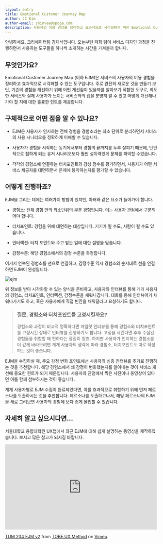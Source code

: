```yaml
---
layout: entry
title: Emotional Customer Journey Map
author: JC Kim
author-email: shinvee@spoqa.com
description: 사용자의 이용 경험을 정리하고 효과적으로 시각화하기 위한 Emotional Customer Journey Map에 대해 자세히 알아보겠습니다.
---
```


안녕하세요. 크리에이터팀 김재석입니다. 오늘부턴 저희 팀이 서비스 디자인 과정을 진행하면서 사용하는 도구들을 하나씩 소개하는 시간을 가져볼까 합니다. 

## 무엇인가요?
Emotional Customer Journey Map (이하 EJM)은 서비스의 사용자의 이용 경험을 정리하고 효과적으로 시각화할 수 있는 도구입니다. 주로 완전히 새로운 것을 만들기 보단, 기존의 경험을 개선하기 위해 어떤 개선점이 있을까를 알아보기 적합한 도구로, 의도한 서비스와 실제 사용자가 느끼는 서비스와의 갭을 분명히 알 수 있고 어떻게 개선해나가야 할 지에 대한 훌륭한 힌트를 제공합니다.

## 구체적으로 어떤 점을 알 수 있나요?
 - EJM은 사용자가 인지하는 전체 경험을 경험소라는 최소 단위로 분리하면서 서비스의 사용 시나리오를 정확하게 이해할 수 있습니다.

 - 사용자가 경험을 시작하는 동기에서부터 경험의 끝까지를 두루 살피기 때문에, 단편적으로 접하게 되는 유저 시나리오보다 훨씬 설득력있게 문제를 파악할 수있습니다.

 - 각각의 경험소에 연결하는 터치포인트와 감성 점수를 평가하면서, 사용자가 어떤 서비스 제공자를 대면하면서 문제에 봉착하는지를 평가할 수 있습니다.


## 어떻게 진행하죠?

EJM을 그리는 데에는 여러가지 방법이 있지만, 아래와 같은 요소가 들어가야 합니다.

- 경험소: 전체 경험 안의 최소단위의 부분 경험입니다. 이는 사용자 관점에서 구분되어야 합니다.

- 터치포인트: 경험을 위해 대면하는 대상입니다. 기기가 될 수도, 사람이 될 수도 있습니다.

- 인터랙션: 터치 포인트와 주고 받는 일에 대한 설명을 담습니다.

- 감정수준: 해당 경험소에서의 감정 수준을 측정합니다.

여기서 연속된 경험소를 선으로 연결하고, 감정수준 역시 경험소의 순서대로 선을 연결하면 EJM이 완성됩니다.

![ejm](http://www.jungleminds.nl/upload/public/image/2011/Customer%20Journey%20Map%20Hygge.jpg)

위 정보를 받아 시각화할 수 있는 양식을 준비하고, 사용자와 인터뷰를 통해 개개 사용자의 경험소, 터치포인트, 인터랙션, 감정수준을 채워나갑니다. 대화를 통해 인터뷰어가 채워나가기도 하고, 혹은 사용자에게 직접 빈칸을 채워달라고 요청하기도 합니다.  

> ### 질문, 경험소와 터치포인트를 고정시킬까요?
> 경험소와 과정이 비교적 명확하다면 파일럿 인터뷰를 통해 경험소와 터치포인트를 고정시킨 상태로 인터뷰를 진행하기도 합니다. 고정을 시킨다면 추후 수집된 경험들을 취합할 때 편하다는 장점이 있죠. 하지만 사용자가 인지하는 경험소를 더 깊게 바라보려면 개개 사용자의 생각에 따라 경험소, 터치포인트도 따로 작성하는 것이 좋습니다. 

EJM을 수집하실 때, 주요 감정 변화 포인트에선 사용자의 심층 인터뷰를 추가로 진행하는 것을 추천합니다. 해당 경험소에서 왜 감정이 변화했는지를 알아내는 것이 서비스 개선에 중요한 힌트가 되기 때문입니다. 사용자의 관점에서 찍은 사진이나 동영상이 있다면 이를 함께 첨부하시는 것이 좋습니다.

개개 사용자별로 EJM 수집이 완료되었다면, 이를 효과적으로 취합하기 위해 먼저 페르소나를 도출하시는 것을 추천합니다. 페르소나를 도출하고나서, 해당 페르소나의 EJM을 새로 그려보면 사용자의 경험에 보다 쉽게 몰입할 수 있습니다.

## 자세히 알고 싶으시다면…

서울대학교 융합대학원 UX랩에서 최근 EJM에 대해 쉽게 설명하는 동영상을 제작하였습니다. 보시고 많은 참고가 되시길 바랍니다.

<iframe src="http://player.vimeo.com/video/43901397" width="500" height="281" frameborder="0" webkitAllowFullScreen mozallowfullscreen allowFullScreen></iframe> <p><a href="http://vimeo.com/43901397">TUM 204 EJM v2</a> from <a href="http://vimeo.com/snuux">TOBE.UX.Method</a> on <a href="http://vimeo.com">Vimeo</a>.</p>
